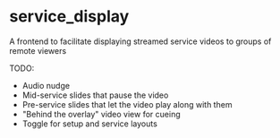 # service_display
A frontend to facilitate displaying streamed service videos to groups of remote viewers

TODO:
* Audio nudge
* Mid-service slides that pause the video
* Pre-service slides that let the video play along with them
* "Behind the overlay" video view for cueing
* Toggle for setup and service layouts
